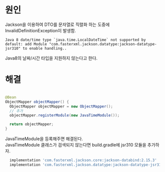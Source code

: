 # 원인
Jackson을 이용하여 DTO를 문자열로 직렬화 하는 도중에 InvalidDefinitionException이 발생함.  

```text
Java 8 date/time type `java.time.LocalDateTime` not supported by default: add Module "com.fasterxml.jackson.datatype:jackson-datatype-jsr310" to enable handling..
```

Java8의 날짜/시간 타입을 지원하지 않는다고 한다.

# 해결
```java

@Bean
ObjectMapper objectMapper() {
  ObjectMapper objectMapper = new ObjectMapper();
  // 추가
  objectMapper.registerModule(new JavaTimeModule());

  return objectMapper;
}
```

JavaTimeModule을 등록해주면 해결된다.  
JavaTimeModule 클래스가 검색되지 않는다면 build.gradle에 jsr310 모듈을 추가하자.  
```groovy
  implementation 'com.fasterxml.jackson.core:jackson-databind:2.15.3'
  implementation 'com.fasterxml.jackson.datatype:jackson-datatype-jsr310:2.15.3'
```